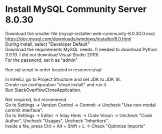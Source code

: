 # Install MySQL Community Server 8.0.30

Download the smaller file (mysql-installer-web-community-8.0.30.0.msi)  
https://dev.mysql.com/downloads/windows/installer/8.0.html  
During install, select "Developer Default"  
Download the requirements MySQL needs. (I needed to download Python 3.9.10. I did not download Visual Studio 2019)  
For the password, set it as "admin"

Run sql script in order located in resources/sql

In IntelliJ, go to Project Structure and set JDK to JDK 18.  
Create run configuration "clean install" and run it.  
Run StackOverflowCloneApplication.

Not required, but recommend.  
Go to Settings -> Version Control -> Commit -> Uncheck "Use non-modal commit interface".  
Go to Settings -> Editor -> Inlay Hints -> Code Vision -> Uncheck "Code Author", Uncheck "Usages", Uncheck "Inheritors".  
Inside a file, press Ctrl + Alt + Shift + L -> Check "Optimize Imports"